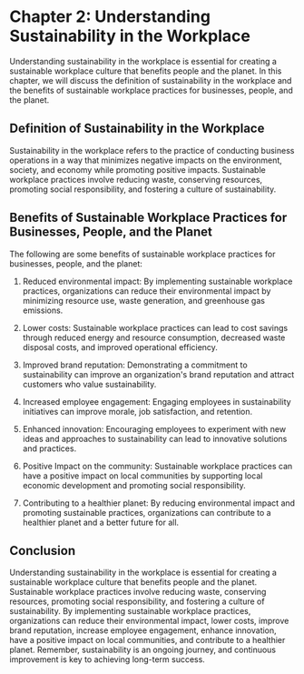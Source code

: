 Chapter 2: Understanding Sustainability in the Workplace
========================================================

Understanding sustainability in the workplace is essential for creating a sustainable workplace culture that benefits people and the planet. In this chapter, we will discuss the definition of sustainability in the workplace and the benefits of sustainable workplace practices for businesses, people, and the planet.

Definition of Sustainability in the Workplace
---------------------------------------------

Sustainability in the workplace refers to the practice of conducting business operations in a way that minimizes negative impacts on the environment, society, and economy while promoting positive impacts. Sustainable workplace practices involve reducing waste, conserving resources, promoting social responsibility, and fostering a culture of sustainability.

Benefits of Sustainable Workplace Practices for Businesses, People, and the Planet
----------------------------------------------------------------------------------

The following are some benefits of sustainable workplace practices for businesses, people, and the planet:

1. Reduced environmental impact: By implementing sustainable workplace practices, organizations can reduce their environmental impact by minimizing resource use, waste generation, and greenhouse gas emissions.

2. Lower costs: Sustainable workplace practices can lead to cost savings through reduced energy and resource consumption, decreased waste disposal costs, and improved operational efficiency.

3. Improved brand reputation: Demonstrating a commitment to sustainability can improve an organization's brand reputation and attract customers who value sustainability.

4. Increased employee engagement: Engaging employees in sustainability initiatives can improve morale, job satisfaction, and retention.

5. Enhanced innovation: Encouraging employees to experiment with new ideas and approaches to sustainability can lead to innovative solutions and practices.

6. Positive Impact on the community: Sustainable workplace practices can have a positive impact on local communities by supporting local economic development and promoting social responsibility.

7. Contributing to a healthier planet: By reducing environmental impact and promoting sustainable practices, organizations can contribute to a healthier planet and a better future for all.

Conclusion
----------

Understanding sustainability in the workplace is essential for creating a sustainable workplace culture that benefits people and the planet. Sustainable workplace practices involve reducing waste, conserving resources, promoting social responsibility, and fostering a culture of sustainability. By implementing sustainable workplace practices, organizations can reduce their environmental impact, lower costs, improve brand reputation, increase employee engagement, enhance innovation, have a positive impact on local communities, and contribute to a healthier planet. Remember, sustainability is an ongoing journey, and continuous improvement is key to achieving long-term success.
